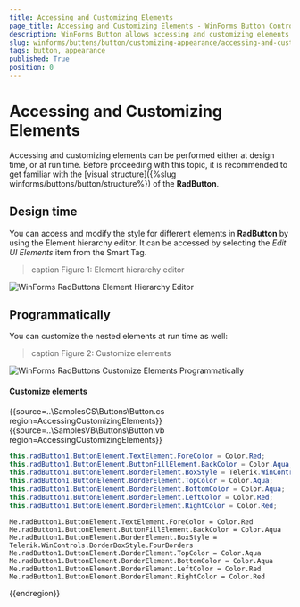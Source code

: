 ```yaml
---
title: Accessing and Customizing Elements
page_title: Accessing and Customizing Elements - WinForms Button Control
description: WinForms Button allows accessing and customizing elements that can be performed either at design time, or at run time
slug: winforms/buttons/button/customizing-appearance/accessing-and-customizing-elements 
tags: button, appearance
published: True
position: 0 
---
```


# Accessing and Customizing Elements
 
Accessing and customizing elements can be performed either at design time, or at run time. Before proceeding with this topic, it is recommended to get familiar with the [visual structure]({%slug winforms/buttons/button/structure%}) of the __RadButton__.
      

## Design time

You can access and modify the style for different elements in __RadButton__ by using the Element hierarchy editor. It can be accessed by selecting the *Edit UI Elements* item from the Smart Tag.

>caption Figure 1: Element hierarchy editor

![WinForms RadButtons Element Hierarchy Editor](images/button-customizing-appearance-accessing-and-customizing-elements001.png)

## Programmatically

You can customize the nested elements at run time as well:
>caption Figure 2: Customize elements

![WinForms RadButtons Customize Elements Programmatically](images/button-customizing-appearance-accessing-and-customizing-elements002.png)

#### Customize elements 

{{source=..\SamplesCS\Buttons\Button.cs region=AccessingCustomizingElements}} 
{{source=..\SamplesVB\Buttons\Button.vb region=AccessingCustomizingElements}} 

````C#
this.radButton1.ButtonElement.TextElement.ForeColor = Color.Red;
this.radButton1.ButtonElement.ButtonFillElement.BackColor = Color.Aqua;
this.radButton1.ButtonElement.BorderElement.BoxStyle = Telerik.WinControls.BorderBoxStyle.FourBorders;
this.radButton1.ButtonElement.BorderElement.TopColor = Color.Aqua;
this.radButton1.ButtonElement.BorderElement.BottomColor = Color.Aqua;
this.radButton1.ButtonElement.BorderElement.LeftColor = Color.Red;
this.radButton1.ButtonElement.BorderElement.RightColor = Color.Red;

````
````VB.NET
Me.radButton1.ButtonElement.TextElement.ForeColor = Color.Red
Me.radButton1.ButtonElement.ButtonFillElement.BackColor = Color.Aqua
Me.radButton1.ButtonElement.BorderElement.BoxStyle = Telerik.WinControls.BorderBoxStyle.FourBorders
Me.radButton1.ButtonElement.BorderElement.TopColor = Color.Aqua
Me.radButton1.ButtonElement.BorderElement.BottomColor = Color.Aqua
Me.radButton1.ButtonElement.BorderElement.LeftColor = Color.Red
Me.radButton1.ButtonElement.BorderElement.RightColor = Color.Red

````

{{endregion}} 
